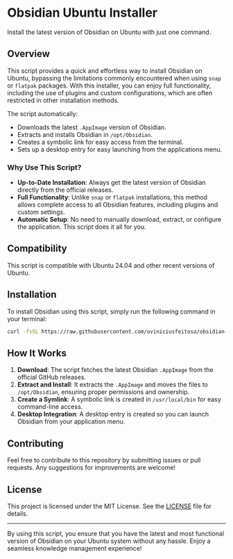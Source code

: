 
# Obsidian Ubuntu Installer

Install the latest version of Obsidian on Ubuntu with just one command.

## Overview

This script provides a quick and effortless way to install Obsidian on Ubuntu, bypassing the limitations commonly encountered when using `snap` or `flatpak` packages. With this installer, you can enjoy full functionality, including the use of plugins and custom configurations, which are often restricted in other installation methods.

The script automatically:

- Downloads the latest `.AppImage` version of Obsidian.
- Extracts and installs Obsidian in `/opt/Obsidian`.
- Creates a symbolic link for easy access from the terminal.
- Sets up a desktop entry for easy launching from the applications menu.

### Why Use This Script?

- **Up-to-Date Installation**: Always get the latest version of Obsidian directly from the official releases.
- **Full Functionality**: Unlike `snap` or `flatpak` installations, this method allows complete access to all Obsidian features, including plugins and custom settings.
- **Automatic Setup**: No need to manually download, extract, or configure the application. This script does it all for you.

## Compatibility

This script is compatible with Ubuntu 24.04 and other recent versions of Ubuntu.

## Installation

To install Obsidian using this script, simply run the following command in your terminal:

```bash
curl -fsSL https://raw.githubusercontent.com/oviniciusfeitosa/obsidian-ubuntu-installer/main/install.sh | sh
```

## How It Works

1. **Download**: The script fetches the latest Obsidian `.AppImage` from the official GitHub releases.
2. **Extract and Install**: It extracts the `.AppImage` and moves the files to `/opt/Obsidian`, ensuring proper permissions and ownership.
3. **Create a Symlink**: A symbolic link is created in `/usr/local/bin` for easy command-line access.
4. **Desktop Integration**: A desktop entry is created so you can launch Obsidian from your application menu.

## Contributing

Feel free to contribute to this repository by submitting issues or pull requests. Any suggestions for improvements are welcome!

## License

This project is licensed under the MIT License. See the [LICENSE](LICENSE) file for details.

---

By using this script, you ensure that you have the latest and most functional version of Obsidian on your Ubuntu system without any hassle. Enjoy a seamless knowledge management experience!
